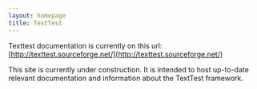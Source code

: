 ```yaml
---
layout: homepage
title: TextTest
---
```



Texttest documentation is currently on this url: [http://texttest.sourceforge.net/](http://texttest.sourceforge.net/)

This site is currently under construction. It is intended to host up-to-date relevant documentation and information about the TextTest framework.